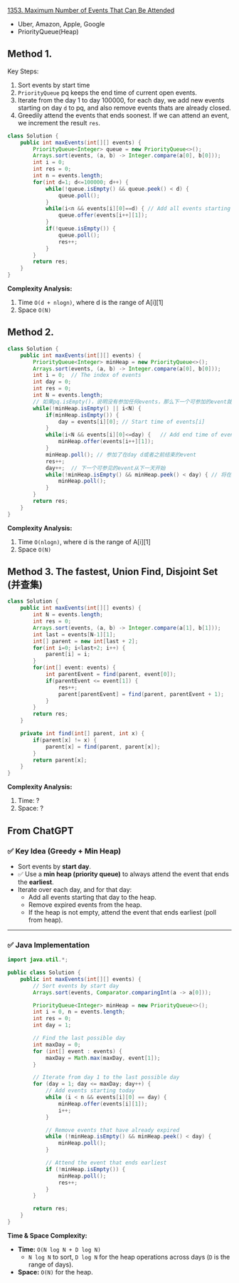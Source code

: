 [1353. Maximum Number of Events That Can Be Attended](https://leetcode.com/problems/maximum-number-of-events-that-can-be-attended/)

* Uber, Amazon, Apple, Google
* PriorityQueue(Heap)


## Method 1.
Key Steps:
1. Sort events by start time
2. `PriorityQueue` pq keeps the end time of current open events.
3. Iterate from the day 1 to day 100000, for each day, we add new events starting on day `d` to pq, and also remove events thats are already closed.
4. Greedily attend the events that ends soonest. If we can attend an event, we increment the result `res`.

```Java
class Solution {
    public int maxEvents(int[][] events) {
        PriorityQueue<Integer> queue = new PriorityQueue<>();
        Arrays.sort(events, (a, b) -> Integer.compare(a[0], b[0]));    // Sort according to the start time
        int i = 0;
        int res = 0;
        int n = events.length;
        for(int d=1; d<=100000; d++) {
            while(!queue.isEmpty() && queue.peek() < d) {
                queue.poll();
            }
            while(i<n && events[i][0]==d) { // Add all events starting on day d to the queue, there could be multiple events starting on day d
                queue.offer(events[i++][1]);
            }
            if(!queue.isEmpty()) {
                queue.poll();
                res++;
            }
        }
        return res;
    }
}
```

**Complexity Analysis:**
1. Time `O(d + nlogn)`, where d is the range of A[i][1]
2. Space `O(N)`


## Method 2.
```Java
class Solution {
    public int maxEvents(int[][] events) {
        PriorityQueue<Integer> minHeap = new PriorityQueue<>();
        Arrays.sort(events, (a, b) -> Integer.compare(a[0], b[0]));
        int i = 0;  // The index of events
        int day = 0;
        int res = 0;
        int N = events.length;
        // 如果pq.isEmpty()，说明没有参加任何events，那么下一个可参加的event就是在day events[i][0]
        while(!minHeap.isEmpty() || i<N) {
            if(minHeap.isEmpty()) {
                day = events[i][0]; // Start time of events[i]
            }
            while(i<N && events[i][0]<=day) {   // Add end time of events starting on day d or before
                minHeap.offer(events[i++][1]);
            }
            minHeap.poll(); // 参加了在day d或者之前结束的event
            res++;
            day++;  // 下一个可参见的event从下一天开始
            while(!minHeap.isEmpty() && minHeap.peek() < day) { // 将在day d or之前开始的events全部去除
                minHeap.poll();
            }
        }
        return res;
    }
}
```
**Complexity Analysis:**
1. Time `O(nlogn)`, where d is the range of A[i][1]
2. Space `O(N)`


## Method 3. The fastest, Union Find, Disjoint Set (并查集)
```Java
class Solution {
    public int maxEvents(int[][] events) {
        int N = events.length;
        int res = 0;
        Arrays.sort(events, (a, b) -> Integer.compare(a[1], b[1]));
        int last = events[N-1][1];
        int[] parent = new int[last + 2];
        for(int i=0; i<last+2; i++) {
            parent[i] = i;
        }
        for(int[] event: events) {
            int parentEvent = find(parent, event[0]);
            if(parentEvent <= event[1]) {
                res++;
                parent[parentEvent] = find(parent, parentEvent + 1);
            }
        }
        return res;
    }

    private int find(int[] parent, int x) {
        if(parent[x] != x) {
            parent[x] = find(parent, parent[x]);
        }
        return parent[x];
    }
}
```
**Complexity Analysis:**
1. Time: ?
2. Space: ?


## From ChatGPT
### ✅ Key Idea (Greedy + Min Heap)
* Sort events by **start day**.
* ✅ Use a **min heap (priority queue)** to always attend the event that ends the **earliest**.
* Iterate over each day, and for that day:
    * Add all events starting that day to the heap.
    * Remove expired events from the heap.
    * If the heap is not empty, attend the event that ends earliest (poll from heap).

---

### ✅ Java Implementation

```java
import java.util.*;

public class Solution {
    public int maxEvents(int[][] events) {
        // Sort events by start day
        Arrays.sort(events, Comparator.comparingInt(a -> a[0]));

        PriorityQueue<Integer> minHeap = new PriorityQueue<>();
        int i = 0, n = events.length;
        int res = 0;
        int day = 1;

        // Find the last possible day
        int maxDay = 0;
        for (int[] event : events) {
            maxDay = Math.max(maxDay, event[1]);
        }

        // Iterate from day 1 to the last possible day
        for (day = 1; day <= maxDay; day++) {
            // Add events starting today
            while (i < n && events[i][0] == day) {
                minHeap.offer(events[i][1]);
                i++;
            }

            // Remove events that have already expired
            while (!minHeap.isEmpty() && minHeap.peek() < day) {
                minHeap.poll();
            }

            // Attend the event that ends earliest
            if (!minHeap.isEmpty()) {
                minHeap.poll();
                res++;
            }
        }

        return res;
    }
}
```
**Time & Space Complexity:**
* **Time:** `O(N log N + D log N)`
    * `N log N` to sort, `D log N` for the heap operations across days (`D` is the range of days).
* **Space:** `O(N)` for the heap.
